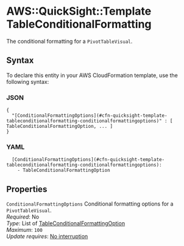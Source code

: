 # AWS::QuickSight::Template TableConditionalFormatting<a name="aws-properties-quicksight-template-tableconditionalformatting"></a>

The conditional formatting for a `PivotTableVisual`\.

## Syntax<a name="aws-properties-quicksight-template-tableconditionalformatting-syntax"></a>

To declare this entity in your AWS CloudFormation template, use the following syntax:

### JSON<a name="aws-properties-quicksight-template-tableconditionalformatting-syntax.json"></a>

```
{
  "[ConditionalFormattingOptions](#cfn-quicksight-template-tableconditionalformatting-conditionalformattingoptions)" : [ TableConditionalFormattingOption, ... ]
}
```

### YAML<a name="aws-properties-quicksight-template-tableconditionalformatting-syntax.yaml"></a>

```
  [ConditionalFormattingOptions](#cfn-quicksight-template-tableconditionalformatting-conditionalformattingoptions): 
    - TableConditionalFormattingOption
```

## Properties<a name="aws-properties-quicksight-template-tableconditionalformatting-properties"></a>

`ConditionalFormattingOptions`  <a name="cfn-quicksight-template-tableconditionalformatting-conditionalformattingoptions"></a>
Conditional formatting options for a `PivotTableVisual`\.  
*Required*: No  
*Type*: List of [TableConditionalFormattingOption](aws-properties-quicksight-template-tableconditionalformattingoption.md)  
*Maximum*: `100`  
*Update requires*: [No interruption](https://docs.aws.amazon.com/AWSCloudFormation/latest/UserGuide/using-cfn-updating-stacks-update-behaviors.html#update-no-interrupt)